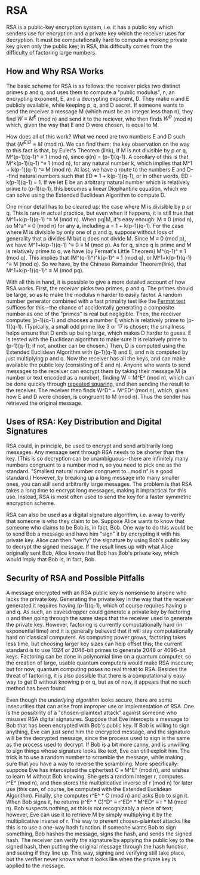 # RSA
RSA is a public-key encryption system, i.e. it has a public key which senders use for encryption and a private key which the receiver uses for decryption. It must be computationally hard to compute a working private key given only the public key; in RSA, this difficulty comes from the difficulty of factoring large numbers.

How and Why RSA Works
---------------------
The basic scheme for RSA is as follows: the receiver picks two distinct primes p and q, and uses them to compute a "public modulus", n, an encrypting exponent, E, and a decrypting exponent, D. They make n and E publicly available, while keeping p, q, and D secret. If someone wants to send the receiver a message M (which must be an integer less than n), they find $W \equiv M^E$ (mod n) and send it to the reciever, who then finds $W^D$ (mod n) which, given the way that E and D were chosen, is equal to M.

How does all of this work? What we need are two numbers E and D such that $(M^{E)D} \equiv M$ (mod n). We can find them; the key observation on the way to this fact is that, by Euler's Theorem (link), if M is not divisible by p or q, M^(p-1)(q-1)^ ≡ 1 (mod n), since φ(n) = (p-1)(q-1).  A corollary of this is that M^k(p-1)(q-1) ^≡ 1 (mod n), for any natural number k, which implies that M^1 + k(p-1)(q-1) ^≡ M (mod n). At last, we have a route to the numbers E and D--find natural numbers such that ED = 1 + k(p-1)(q-1), or in other words, ED - k(p-1)(q-1) = 1. If we let E be an arbitrary natural number which is relatively prime to (p-1)(q-1), this becomes a linear Diophantine equation, which we can solve using the Extended Euclidean Algorithm to compute D. 

One minor detail has to be cleared up: the case where M is divisible by p or q. This is rare in actual practice, but even when it happens, it is still true that M^1+k(p-1)(q-1) ^≡ M (mod n). When pq|M, it's easy enough: M ≡ 0 (mod n), so M^a^ ≡ 0 (mod n) for any a, including a = 1 + k(p-1)(q-1). For the case where M is divisible by only one of p and q, suppose without loss of generality that p divides M but q does not divide M. Since M ≡ 0 (mod p), we have M^1+k(p-1)(q-1) ^≡ 0 ≡ M (mod p). As for q, since q is prime and M is relatively prime to q, we have (by Fermat's Little Theorem) M^(q-1)^ ≡ 1 (mod q). This implies that (M^(q-1)^)^k(p-1)^ ≡ 1 (mod q), or M^1+k(p-1)(q-1) ^≡ M (mod q). So we have, by the Chinese Remainder Theorem(link), that M^1+k(p-1)(q-1)^ ≡ M (mod pq).  

With all this in hand, it is possible to give a more detailed account of how RSA works. First, the receiver picks two primes, p and q. The primes should be large, so as to make the modulus n harder to easily factor. A random number generator combined with a fast primality test like the [Fermat test](Primality%20testing.md) suffices for this--the chance of accidentally generating a composite number as one of the "primes" is real but negligible. Then, the receiver computes (p-1)(q-1) and chooses a number E which is relatively prime to (p-1)(q-1). (Typically, a small odd prime like 3 or 17 is chosen; the smallness helps ensure that D ends up being large, which makes D harder to guess. E is tested with the Euclidean algorithm to make sure it is relatively prime to (p-1)(q-1); if not, another can be chosen.) Then, D is computed using the Extended Euclidean Algorithm with (p-1)(q-1) and E, and n is computed by just multiplying p and q. Now the receiver has all the keys, and can make available the public key (consisting of E and n). Anyone who wants to send messages to the receiver can encrypt them by taking their message M (a number or text encoded as a number), finding W = M^E^ (mod n), which can be done quickly through [repeated squaring,](Modular%20exponentiation%20by%20repeated%20squaring.md) and then sending the result to the receiver. The receiver then finds W^D^ = M^ED^ (mod n), which, given how E and D were chosen, is congruent to M (mod n). Thus the sender has retrieved the original message. 

Uses of RSA: Key Distribution and Digital Signatures
----------------------------------------------------
RSA could, in principle, be used to encrypt and send arbitrarily long messages. Any message sent through RSA needs to be shorter than the key. (This is so decryption can be unambiguous--there are infinitely many numbers congruent to a number mod n, so you need to pick one as the standard. "Smallest natural number congruent to...mod n" is a good standard.) However, by breaking up a long message into many smaller ones, you can still send arbitrarily large messages. The problem is that RSA takes a long time to encrypt long messages, making it impractical for this use. Instead, RSA is most often used to send the key for a faster symmetric encryption scheme. 

RSA can also be used as a digital signature algorithm, i.e. a way to verify that someone is who they claim to be. Suppose Alice wants to know that someone who claims to be Bob is, in fact, Bob. One way to do this would be to send Bob a message and have him "sign" it by encrypting it with his private key. Alice can then "verify" the signature by using Bob's public key to decrypt the signed message. If the result lines up with what Alice originally sent Bob, Alice knows that Bob has Bob's private key, which would imply that Bob is, in fact, Bob. 

Security of RSA and Possible Pitfalls
-------------------------------------
A message encrypted with an RSA public key is nonsense to anyone who lacks the private key. Generating the private key in the way that the receiver generated it requires having (p-1)(q-1), which of course requires having p and q. As such, an eavesdropper could generate a private key by factoring n and then going through the same steps that the receiver used to generate the private key. However, factoring is currently computationally hard (in exponential time) and it is generally believed that it will stay computationally hard on classical computers. As computing power grows, factoring takes less time, but choosing larger key sizes can help offset this; the current standard is to use 1024 or 2048-bit primes to generate 2048 or 4096-bit keys. Factoring can be done in polynomial time on a quantum computer, so the creation of large, usable quantum computers would make RSA insecure; but for now, quantum computing poses no real threat to RSA.  Besides the threat of factoring, it is also possible that there is a computationally easy way to get D without knowing p or q, but as of now, it appears that no such method has been found. 

Even though the *underlying algorithm* looks secure, there are some insecurities that can arise from improper use or implementation of RSA. One is the possibility of a "chosen-plaintext attack" against someone who misuses RSA digital signatures. Suppose that Eve intercepts a message to Bob that has been encrypted with Bob's public key. If Bob is willing to sign anything, Eve can just send him the encrypted message, and the signature will be the decrypted message, since the process used to sign is the same as the process used to decrypt. If Bob is a bit more canny, and is unwilling to sign things whose signature looks like text, Eve can still exploit him. The trick is to use a random number to scramble the message, while making sure that you have a way to reverse the scrambling. More specifically: suppose Eve has intercepted the ciphertext C ≡ M^E^ (mod n), and wishes to learn M without Bob knowing. She gets a random integer r, computes r^E^ (mod n), and then stores the multiplicative inverse of r (mod n) for later use (this can, of course, be computed with the Extended Euclidean Algorithm). Finally, she computes r^E^ * C (mod n) and asks Bob to sign it. When Bob signs it, he returns (r^E^ * C)^D^ ≡ r^ED^ * M^ED^ ≡ r * M (mod n). Bob suspects nothing, as this is not recognizably a piece of text; however, Eve can use it to retrieve M by simply multiplying it by the multiplicative inverse of r. The way to prevent chosen-plaintext attacks like this is to use a one-way hash function. If someone wants Bob to sign something, Bob hashes the message, signs the hash, and sends the signed hash. The receiver can verify the signature by applying the public key to the signed hash, then putting the original message through the hash function, and seeing if they line up. This way, signing and verifying still take place, but the verifier never knows what it looks like when the private key is applied to the message. 

